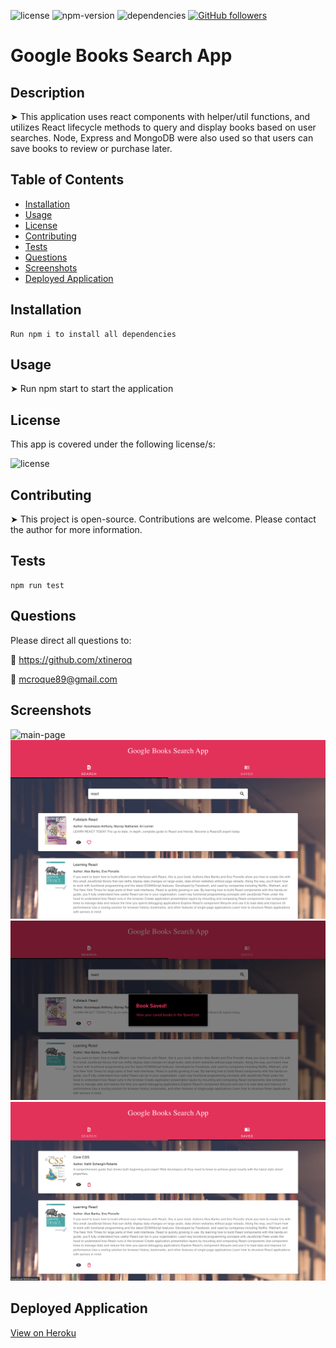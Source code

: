 
![license](https://img.shields.io/badge/license-ISC-brightgreen)
![npm-version](https://img.shields.io/npm/v/npm?color=orange)
![dependencies](https://img.shields.io/david/xtineroq/cr-hw17-fitness-tracker?color=blue)
[![GitHub followers](https://img.shields.io/github/followers/xtineroq.svg?style=social&label=Followers)](https://github.com/xtineroq?tab=followers)

# Google Books Search App

## Description
➤ This application uses react components with helper/util functions, and utilizes React lifecycle methods to query and display books based on user searches. Node, Express and MongoDB were also used so that users can save books to review or purchase later.

## Table of Contents
* [Installation](#installation)
* [Usage](#usage)
* [License](#license)
* [Contributing](#contributing)
* [Tests](#tests)
* [Questions](#questions)
* [Screenshots](#screenshots)
* [Deployed Application](#deployed-application)

## Installation
```
Run npm i to install all dependencies
```

## Usage
➤ Run npm start to start the application

## License
This app is covered under the following license/s:

![license](https://img.shields.io/badge/license-ISC-brightgreen)

## Contributing
➤ This project is open-source. Contributions are welcome. Please contact the author for more information.

## Tests
```
npm run test
```

## Questions
Please direct all questions to:

👤 https://github.com/xtineroq

📧 mcroque89@gmail.com

## Screenshots
![main-page](./client/src/assets/screenshots/main.png)
![search-page](./client/src/assets/screenshots/search.png)
![modal-page](./client/src/assets/screenshots/modal.png)
![saved-page](./client/src/assets/screenshots/saved-page.png)

## Deployed Application
[View on Heroku]()